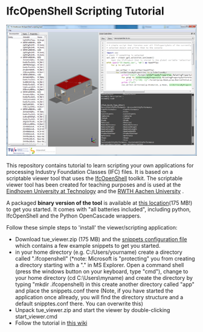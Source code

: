 # IfcOpenShell Scripting Tutorial 

![Viewer screenshot](img/tue_viewer_screen_shot.png)

This repository contains tutorial to learn scripting your own applications for processing Industry Foundation Classes (IFC) files. It is based on a scriptable viewer tool that uses the [IfcOpenShell](http://ifcopenshell.org) toolkit. The scriptable viewer tool has been created for teaching purposes and is used at the [Eindhoven University at Technology](https://www.isbe.tue.nl) and the [RWTH Aachen University](http://caad.arch.rwth-aachen.de) .  

A packaged __binary version of the tool__ is available at [this location]( http://caad.arch.rwth-aachen.de/download/rwth_viewer.zip )(175 MB!) to get you started. It comes with "all batteries included", including python, IfcOpenShell and the Python OpenCascade wrappers.

Follow these simple steps to 'install' the viewer/scripting application:

  - Download tue_viewer.zip (175 MB) and the [snippets configuration file](https://raw.githubusercontent.com/jakob-beetz/IfcOpenShellScriptingTutorial/master/src/snippets.conf) which contains a few example snippets to get you started.
  - in your home directory (e.g. C:/Users/yourname) create a directory called ".ifcopenshell" (*note: Microsoft is "protecting" you from creating a directory starting with a "." in MS Explorer. Open a command shell (press the windows button on your keyboard, type "cmd"), change to your home directory (cd C:\Users\myname) and create the directory by typing "mkdir .ifcopenshell) in this create another directory called "app" and place the snippets.conf there (Note, if you have started the application once allready, you will find the directory structure and a default snipptes.conf there. You can overwrite this)
  - Unpack tue_viewer.zip and start the viewer by double-clicking start_viewer.cmd
  - Follow the tutorial in [this wiki](https://github.com/jakob-beetz/IfcOpenShellScriptingTutorial/wiki/Home)
